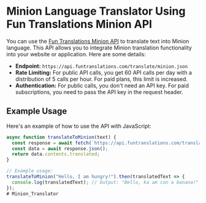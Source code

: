 # Minion Language Translator Using Fun Translations Minion API

You can use the [Fun Translations Minion API](https://funtranslations.com/api/minion) to translate text into Minion language. This API allows you to integrate Minion translation functionality into your website or application. Here are some details:

- **Endpoint:** `https://api.funtranslations.com/translate/minion.json`
- **Rate Limiting:** For public API calls, you get 60 API calls per day with a distribution of 5 calls per hour. For paid plans, this limit is increased.
- **Authentication:** For public calls, you don't need an API key. For paid subscriptions, you need to pass the API key in the request header.

## Example Usage
Here's an example of how to use the API with JavaScript:

```javascript
async function translateToMinion(text) {
  const response = await fetch(`https://api.funtranslations.com/translate/minion.json?text=${encodeURIComponent(text)}`);
  const data = await response.json();
  return data.contents.translated;
}

// Example usage:
translateToMinion("Hello, I am hungry!").then(translatedText => {
  console.log(translatedText); // Output: "Bello, ka am con a banana!"
});
#   M i n i o n _ T r a n s l a t o r  
 